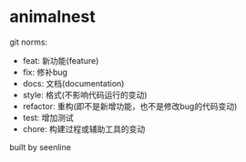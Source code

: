 # animalnest


git norms:

- feat: 新功能(feature)
- fix: 修补bug
- docs: 文档(documentation)
- style: 格式(不影响代码运行的变动)
- refactor: 重构(即不是新增功能，也不是修改bug的代码变动)
- test: 增加测试
- chore: 构建过程或辅助工具的变动

built by seenline

